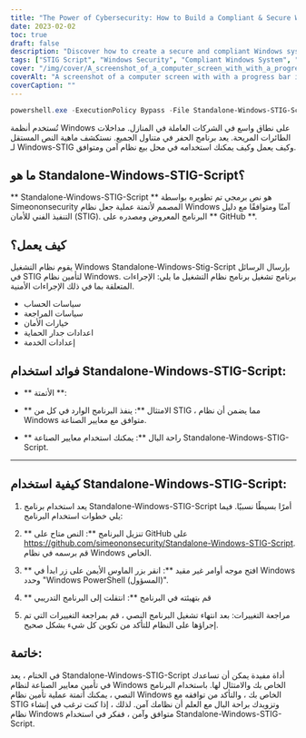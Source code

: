 ```yaml
---
title: "The Power of Cybersecurity: How to Build a Compliant & Secure Windows System with Standalone-Windows-STIG-Script"
date: 2023-02-02
toc: true
draft: false
description: "Discover how to create a secure and compliant Windows system with the easy-to-use Standalone-Windows-STIG-Script, an informative article with step-by-step instructions and detailed parameter explanations."
tags: ["STIG Script", "Windows Security", "Compliant Windows System", "System Hardening", "Windows STIG", "Secure Windows", "Windows Compliance", "Manual Install", "Windows Updates", "Adobe Reader", "Firefox", "Chrome", "Internet Explorer 11", ".NET Framework", "Office", "OneDrive", "Java", "Windows Defender", "Windows Firewall", "Mitigations", "Nessus PID", "VMware Horizon", "Optional Hardening"]
cover: "/img/cover/A_screenshot_of_a_computer_screen_with_with_a_progress_bar.png"
coverAlt: "A screenshot of a computer screen with with a progress bar indicating the completion percentage."
coverCaption: ""
---
```

```powershell
powershell.exe -ExecutionPolicy Bypass -File Standalone-Windows-STIG-Script.ps1
```
 تُستخدم أنظمة Windows على نطاق واسع في الشركات العاملة في المنازل. مداخلات الطائرات المريحة. يعد برنامج الحفر في متناول الجميع. نستكشف ماهية النص المستقل لـ Windows-STIG وكيف يعمل وكيف يمكنك استخدامه في محل بيع نظام آمن ومتوافق.  ## ما هو Standalone-Windows-STIG-Script؟  ** Standalone-Windows-STIG-Script ** هو نص برمجي تم تطويره بواسطة Simeononsecurity المصمم لأتمتة عملية جعل نظام Windows آمنًا ومتوافقًا مع دليل التنفيذ الفني للأمان (STIG). البرنامج المعروض ومصدره على ** GitHub **.  ## كيف يعمل؟  يقوم نظام التشغيل Windows Standalone-Windows-Stig-Script بإرسال الرسائل في STIG لتأمين نظام Windows. برنامج تشغيل برنامج نظام التشغيل ما يلي: الإجراءات المتعلقة بما في ذلك الإجراءات الأمنية.  - سياسات الحساب - سياسات المراجعة - خيارات الأمان - اعدادات جدار الحماية - إعدادات الخدمة  ## فوائد استخدام Standalone-Windows-STIG-Script:  - ** الأتمتة **:  - ** الامتثال **: ينفذ البرنامج الوارد في كل من STIG ، مما يضمن أن نظام Windows متوافق مع معايير الصناعة.  - ** راحة البال **: يمكنك استخدام معايير الصناعة Standalone-Windows-STIG-Script.  _________________________________________________________________________________________________________________________________________  ## كيفية استخدام Standalone-Windows-STIG-Script:  1. يعد استخدام برنامج Standalone-Windows-STIG-Script أمرًا بسيطًا نسبيًا. فيما يلي خطوات استخدام البرنامج:  2. ** تنزيل البرنامج **: النص متاح على GitHub على https://github.com/simeononsecurity/Standalone-Windows-STIG-Script. قم برسمه في نظام Windows الخاص.  3. ** افتح موجه أوامر غير مقيد **: انقر بزر الماوس الأيمن على زر ابدأ في Windows وحدد "Windows PowerShell (المسؤول)".  4. ** قم بتهيئته في البرنامج **: انتقلت إلى البرنامج التدريبي   5. مراجعة التغييرات: بعد انتهاء تشغيل البرنامج النصي ، قم بمراجعة التغييرات التي تم إجراؤها على النظام للتأكد من تكوين كل شيء بشكل صحيح.  ## خاتمة:  في الختام ، يعد Standalone-Windows-STIG-Script أداة مفيدة يمكن أن تساعدك في تأمين معايير الصناعة لنظام Windows الخاص بك والامتثال لها. باستخدام البرنامج النصي ، يمكنك أتمتة عملية تأمين نظام Windows الخاص بك ، والتأكد من توافقه مع STIG وتزويدك براحة البال مع العلم أن نظامك آمن. لذلك ، إذا كنت ترغب في إنشاء نظام Windows متوافق وآمن ، ففكر في استخدام Standalone-Windows-STIG-Script.